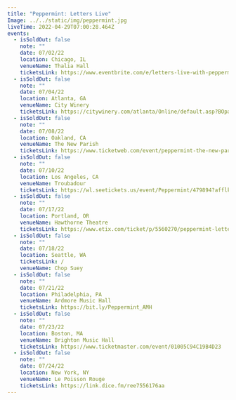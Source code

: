 ```yaml
---
title: "Peppermint: Letters Live"
Image: ../../static/img/peppermint.jpg
liveTime: 2022-04-29T07:00:28.464Z
events:
  - isSoldOut: false
    note: ""
    date: 07/02/22
    location: Chicago, IL
    venueName: Thalia Hall
    ticketsLink: https://www.eventbrite.com/e/letters-live-with-peppermint-tickets-324138295367
  - isSoldOut: false
    note: ""
    date: 07/04/22
    location: Atlanta, GA
    venueName: City Winery
    ticketsLink: https://citywinery.com/atlanta/Online/default.asp?BOparam::WScontent::loadArticle::permalink=ATL-peppermint-7-4-22&BOparam::WScontent::loadArticle::context_id=
  - isSoldOut: false
    note: ""
    date: 07/08/22
    location: Oakland, CA
    venueName: The New Parish
    ticketsLink: https://www.ticketweb.com/event/peppermint-the-new-parish-tickets/12067335?pl=newparish
  - isSoldOut: false
    note: ""
    date: 07/10/22
    location: Los Angeles, CA
    venueName: Troubadour
    ticketsLink: https://wl.seetickets.us/event/Peppermint/479894?afflky=TheTroubadour
  - isSoldOut: false
    note: ""
    date: 07/17/22
    location: Portland, OR
    venueName: Hawthorne Theatre
    ticketsLink: https://www.etix.com/ticket/p/5560270/peppermint-letters-live-portland-hawthorne-theatre
  - isSoldOut: false
    note: ""
    date: 07/18/22
    location: Seattle, WA
    ticketsLink: /
    venueName: Chop Suey
  - isSoldOut: false
    note: ""
    date: 07/21/22
    location: Philadelphia, PA
    venueName: Ardmore Music Hall
    ticketsLink: https://bit.ly/Peppermint_AMH
  - isSoldOut: false
    note: ""
    date: 07/23/22
    location: Boston, MA
    venueName: Brighton Music Hall
    ticketsLink: https://www.ticketmaster.com/event/01005C94C19B4D23
  - isSoldOut: false
    note: ""
    date: 07/24/22
    location: New York, NY
    venueName: Le Poisson Rouge
    ticketsLink: https://link.dice.fm/ree7556176aa
---
```

